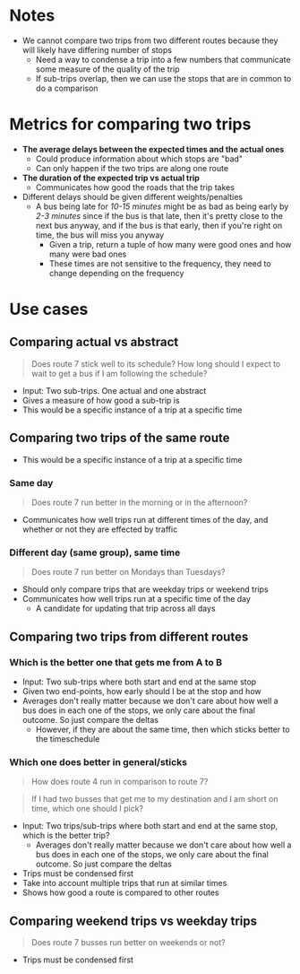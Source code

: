# Notes

- We cannot compare two trips from two different routes because they will
  likely have differing number of stops
  - Need a way to condense a trip into a few numbers that communicate some
      measure of the quality of the trip
  - If sub-trips overlap, then we can use the stops that are in common to do
      a comparison

# Metrics for comparing two trips

- **The average delays between the expected times and the actual ones**
  - Could produce information about which stops are "bad"
  - Can only happen if the two trips are along one route
- **The duration of the expected trip vs actual trip**
  - Communicates how good the roads that the trip takes
- Different delays should be given different weights/penalties
  - A bus being late for *10-15 minutes* might be as bad as being early by
      *2-3 minutes* since if the bus is that late, then it's pretty close to
      the next bus anyway, and if the bus is that early, then if you're right
      on time, the bus will miss you anyway
    - Given a trip, return a tuple of how many were good ones and how many
          were bad ones
    - These times are not sensitive to the frequency, they need to change
          depending on the frequency

# Use cases

## Comparing actual vs abstract
>
> Does route 7 stick well to its schedule? How long should I expect to wait to
> get a bus if I am following the schedule?

- Input: Two sub-trips. One actual and one abstract
- Gives a measure of how good a sub-trip is
- This would be a specific instance of a trip at a specific time

## Comparing two trips of the same route

- This would be a specific instance of a trip at a specific time

### Same day
>
> Does route 7 run better in the morning or in the afternoon?

- Communicates how well trips run at different times of the day, and whether or
not they are effected by traffic

### Different day (same group), same time
>
> Does route 7 run better on Mondays than Tuesdays?

- Should only compare trips that are weekday trips or weekend trips
- Communicates how well trips run at a specific time of the day
  - A candidate for updating that trip across all days

## Comparing two trips from different routes

### Which is the better one that gets me from A to B

- Input: Two sub-trips where both start and end at the same stop
- Given two end-points, how early should I be at the stop and how
- Averages don't really matter because we don't care about how well a bus does
  in each one of the stops, we only care about the final outcome. So just
  compare the deltas
  - However, if they are about the same time, then which sticks better to the
      timeschedule

### Which one does better in general/sticks
>
> How does route 4 run in comparison to route 7?

> If I had two busses that get me to my destination and I am short on time,
> which one should I pick?

- Input: Two trips/sub-trips where both start and end at the same stop, which
  is the better trip?
  - Averages don't really matter because we don't care about how well a bus
      does in each one of the stops, we only care about the final outcome. So
      just compare the deltas
- Trips must be condensed first
- Take into account multiple trips that run at similar times
- Shows how good a route is compared to other routes

## Comparing weekend trips vs weekday trips
>
> Does route 7 busses run better on weekends or not?

- Trips must be condensed first
